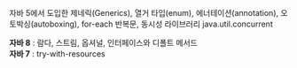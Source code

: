 자바 5에서 도입한 제네릭(Generics), 열거 타입(enum), 에너테이션(annotation), 오토박싱(autoboxing), for-each 반복문, 동시성 라이브러리 java.util.concurrent

**자바 8** : 람다, 스트림, 옵셔널, 인터페이스와 디폴트 메서드  
**자바 7** : try-with-resources
